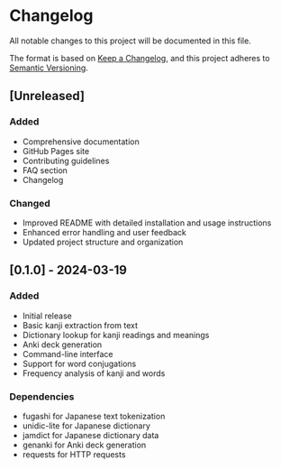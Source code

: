 # Changelog

All notable changes to this project will be documented in this file.

The format is based on [Keep a Changelog](https://keepachangelog.com/en/1.0.0/),
and this project adheres to [Semantic Versioning](https://semver.org/spec/v2.0.0.html).

## [Unreleased]

### Added
- Comprehensive documentation
- GitHub Pages site
- Contributing guidelines
- FAQ section
- Changelog

### Changed
- Improved README with detailed installation and usage instructions
- Enhanced error handling and user feedback
- Updated project structure and organization

## [0.1.0] - 2024-03-19

### Added
- Initial release
- Basic kanji extraction from text
- Dictionary lookup for kanji readings and meanings
- Anki deck generation
- Command-line interface
- Support for word conjugations
- Frequency analysis of kanji and words

### Dependencies
- fugashi for Japanese text tokenization
- unidic-lite for Japanese dictionary
- jamdict for Japanese dictionary data
- genanki for Anki deck generation
- requests for HTTP requests 